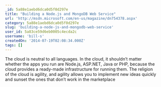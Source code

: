 ```yaml
---
_id: 5a88e1aebd6dca0d5f0d297e
title: "Building a Node.js and MongoDB Web Service"
url: 'http://msdn.microsoft.com/en-us/magazine/dn754378.aspx'
category: 5a88e1aebd6dca0d5f0d297e
slug: 'building-a-node-js-and-mongodb-web-service'
user_id: 5a83ce59d6eb0005c4ecda2c
username: 'bill-s'
createdOn: '2014-07-19T02:08:34.000Z'
tags: []
---
```


The cloud is neutral to all languages. In the cloud, it shouldn’t matter whether the apps you run are Node.js, ASP.NET, Java or PHP, because the cloud provides a ready-made infrastructure for running them. The religion of the cloud is agility, and agility allows you to implement new ideas quickly and sunset the ones that don’t work in the marketplace
